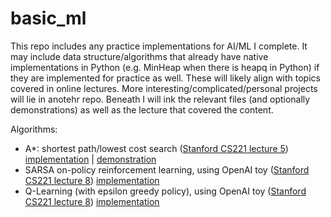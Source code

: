 # basic_ml

This repo includes any practice implementations for AI/ML I complete. It may include data structure/algorithms that already have native implementations in Python (e.g. MinHeap when there is heapq in Python) if they are implemented for practice as well. These will likely align with topics covered in online lectures. More interesting/complicated/personal projects will lie in anotehr repo. Beneath I will ink the relevant files (and optionally demonstrations) as well as the lecture that covered the content.

Algorithms:
- A*: shortest path/lowest cost search ([Stanford CS221 lecture 5](https://www.youtube.com/watch?v=HEs1ZCvLH2s)) [implementation](https://github.com/nathan-az/ml_util/blob/master/aStar.py) | [demonstration](https://github.com/nathan-az/ml_util/blob/master/aStar_demo.ipynb)
- SARSA on-policy reinforcement learning, using OpenAI toy ([Stanford CS221 lecture 8](https://www.youtube.com/watch?v=HpaHTfY52RQ)) [implementation](https://github.com/nathan-az/basic_ml/blob/master/sarsa_frozenLake-v0.py)
- Q-Learning (with epsilon greedy policy), using OpenAI toy ([Stanford CS221 lecture 8](https://www.youtube.com/watch?v=HpaHTfY52RQ)) [implementation](https://github.com/nathan-az/basic_ml/blob/master/qlearn_frozenLake-8x8.py)
